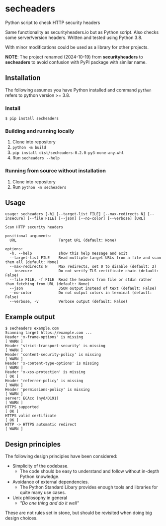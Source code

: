 # secheaders
Python script to check HTTP security headers


Same functionality as securityheaders.io but as Python script. Also checks some server/version headers. Written and tested using Python 3.8.

With minor modifications could be used as a library for other projects.

**NOTE**: The project renamed (2024-10-19) from **securityheaders** to **secheaders** to avoid confusion with PyPI package with similar name.

## Installation

The following assumes you have Python  installed and command `python` refers to python version >= 3.8.

### Install

```
$ pip install secheaders
```

### Building and running locally

1. Clone into repository
2. `python -m build`
3. `pip install dist/secheaders-0.2.0-py3-none-any.whl`
4. Run `secheaders --help`


### Running from source without installation

1. Clone into repository
2. Run `python -m secheaders`


## Usage
```
usage: secheaders [-h] [--target-list FILE] [--max-redirects N] [--insecure] [--file FILE] [--json] [--no-color] [--verbose] [URL]

Scan HTTP security headers

positional arguments:
  URL                   Target URL (default: None)

options:
  -h, --help            show this help message and exit
  --target-list FILE    Read multiple target URLs from a file and scan them all (default: None)
  --max-redirects N     Max redirects, set 0 to disable (default: 2)
  --insecure            Do not verify TLS certificate chain (default: False)
  --file FILE, -f FILE  Read the headers from file or stdin rather than fetching from URL (default: None)
  --json                JSON output instead of text (default: False)
  --no-color            Do not output colors in terminal (default: False)
  --verbose, -v         Verbose output (default: False)
```


## Example output
```
$ secheaders example.com
Scanning target https://example.com ...
Header 'x-frame-options' is missing                                   [ WARN ]
Header 'strict-transport-security' is missing                         [ WARN ]
Header 'content-security-policy' is missing                           [ WARN ]
Header 'x-content-type-options' is missing                            [ WARN ]
Header 'x-xss-protection' is missing                                   [ OK ]
Header 'referrer-policy' is missing                                   [ WARN ]
Header 'permissions-policy' is missing                                [ WARN ]
server: ECAcc (nyd/D191)                                              [ WARN ]
HTTPS supported                                                        [ OK ]
HTTPS valid certificate                                                [ OK ]
HTTP -> HTTPS automatic redirect                                      [ WARN ]

```

## Design principles

The following design principles have been considered:

* Simplicity of the codebase.
	* The code should be easy to understand and follow without in-depth Python knowledge.
* Avoidance of external dependencies.
	* The Python Standard Libary provides enough tools and libraries for quite many use cases.
* Unix philosophy in general
	* *"Do one thing and do it well"*

These are not rules set in stone, but should be revisited when doing big design choices.
